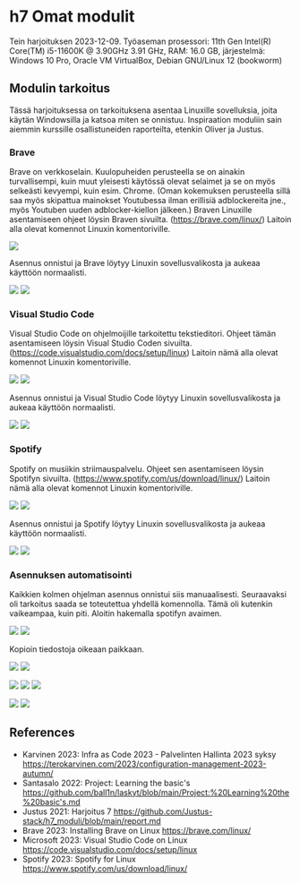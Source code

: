 # h7 Omat modulit

Tein harjoituksen 2023-12-09. Työaseman prosessori: 11th Gen Intel(R) Core(TM) i5-11600K @ 3.90GHz 3.91 GHz, RAM: 16.0 GB, järjestelmä: Windows 10 Pro, Oracle VM VirtualBox, Debian GNU/Linux 12 (bookworm)

## Modulin tarkoitus

Tässä harjoituksessa on tarkoituksena asentaa Linuxille sovelluksia, joita käytän Windowsilla ja katsoa miten se onnistuu. Inspiraation moduliin sain aiemmin kurssille osallistuneiden raporteilta, etenkin Oliver ja Justus.

### Brave

Brave on verkkoselain. Kuulopuheiden perusteella se on ainakin turvallisempi, kuin muut yleisesti käytössä olevat selaimet ja se on myös selkeästi kevyempi, kuin esim. Chrome. (Oman kokemuksen perusteella sillä saa myös skipattua mainokset Youtubessa ilman erillisiä adblockereita jne., myös Youtuben uuden adblocker-kiellon jälkeen.)
Braven Linuxille asentamiseen ohjeet löysin Braven sivuilta. (https://brave.com/linux/) Laitoin alla olevat komennot Linuxin komentoriville.

![](kuvat/h7-omat-modulit/Capture01.PNG)

Asennus onnistui ja Brave löytyy Linuxin sovellusvalikosta ja aukeaa käyttöön normaalisti.

![](kuvat/h7-omat-modulit/Capture03.PNG)
![](kuvat/h7-omat-modulit/Capture04.PNG)

### Visual Studio Code

Visual Studio Code on ohjelmoijille tarkoitettu tekstieditori. Ohjeet tämän asentamiseen löysin Visual Studio Coden sivuilta. (https://code.visualstudio.com/docs/setup/linux) Laitoin nämä alla olevat komennot Linuxin komentoriville.

![](kuvat/h7-omat-modulit/Capture05.PNG)
![](kuvat/h7-omat-modulit/Capture06.PNG)

Asennus onnistui ja Visual Studio Code löytyy Linuxin sovellusvalikosta ja aukeaa käyttöön normaalisti.

![](kuvat/h7-omat-modulit/Capture08.PNG)
![](kuvat/h7-omat-modulit/Capture09.PNG)

### Spotify

Spotify on musiikin striimauspalvelu. Ohjeet sen asentamiseen löysin Spotifyn sivuilta. (https://www.spotify.com/us/download/linux/) Laitoin nämä alla olevat komennot Linuxin komentoriville.

![](kuvat/h7-omat-modulit/Capture10.PNG)
![](kuvat/h7-omat-modulit/Capture11.PNG)

Asennus onnistui ja Spotify löytyy Linuxin sovellusvalikosta ja aukeaa käyttöön normaalisti.

![](kuvat/h7-omat-modulit/Capture12.PNG)
![](kuvat/h7-omat-modulit/Capture13.PNG)

### Asennuksen automatisointi

Kaikkien kolmen ohjelman asennus onnistui siis manuaalisesti. Seuraavaksi oli tarkoitus saada se toteutettua yhdellä komennolla. Tämä oli kutenkin vaikeampaa, kuin piti.
Aloitin hakemalla spotifyn avaimen.

![](kuvat/h7-omat-modulit/Capture15.PNG)
![](kuvat/h7-omat-modulit/Capture14.PNG)

Kopioin tiedostoja oikeaan paikkaan.

![](kuvat/h7-omat-modulit/Capture16.PNG)
![](kuvat/h7-omat-modulit/Capture17.PNG)

![](kuvat/h7-omat-modulit/Capture22.PNG)
![](kuvat/h7-omat-modulit/Capture21.PNG)
![](kuvat/h7-omat-modulit/Capture20.PNG)

![](kuvat/h7-omat-modulit/Capture18.PNG)
![](kuvat/h7-omat-modulit/Capture19.PNG)

## References
- Karvinen 2023: Infra as Code 2023 - Palvelinten Hallinta 2023 syksy https://terokarvinen.com/2023/configuration-management-2023-autumn/
- Santasalo 2022: Project: Learning the basic's https://github.com/ball1n/laskyt/blob/main/Project:%20Learning%20the%20basic's.md
- Justus 2021: Harjoitus 7 https://github.com/Justus-stack/h7_moduli/blob/main/report.md
- Brave 2023: Installing Brave on Linux https://brave.com/linux/
- Microsoft 2023: Visual Studio Code on Linux https://code.visualstudio.com/docs/setup/linux
- Spotify 2023: Spotify for Linux https://www.spotify.com/us/download/linux/
